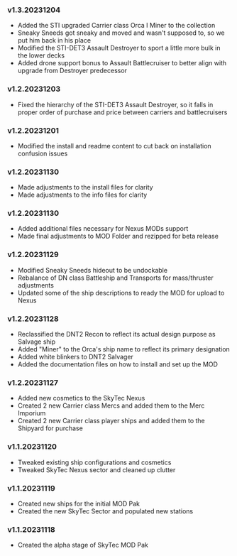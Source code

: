 ### v1.3.20231204
- Added the STI upgraded Carrier class Orca I Miner to the collection
- Sneaky Sneeds got sneaky and moved and wasn't supposed to, so we put him back in his place
- Modified the STI-DET3 Assault Destroyer to sport a little more bulk in the lower decks  
- Added drone support bonus to Assault Battlecruiser to better align with upgrade from Destroyer predecessor

### v1.2.20231203
- Fixed the hierarchy of the STI-DET3 Assault Destroyer, so it falls in proper order of purchase and price between
  carriers and battlecruisers

### v1.2.20231201
- Modified the install and readme content to cut back on installation confusion issues

### v1.2.20231130
- Made adjustments to the install files for clarity
- Made adjustments to the info files for clarity

### v1.2.20231130
- Added additional files necessary for Nexus MODs support
- Made final adjustments to MOD Folder and rezipped for beta release
### v1.2.20231129
- Modified Sneaky Sneeds hideout to be undockable
- Rebalance of DN class Battleship and Transports for mass/thruster adjustments
- Updated some of the ship descriptions to ready the MOD for upload to Nexus

### v1.2.20231128
- Reclassified the DNT2 Recon to reflect its actual design purpose as Salvage ship
- Added "Miner" to the Orca's ship name to reflect its primary designation
- Added white blinkers to DNT2 Salvager
- Added the documentation files on how to install and set up the MOD

### v1.2.20231127
- Added new cosmetics to the SkyTec Nexus
- Created 2 new Carrier class Mercs and added them to the Merc Imporium
- Created 2 new Carrier class player ships and added them to the Shipyard for purchase

### v1.1.20231120
- Tweaked existing ship configurations and cosmetics
- Tweaked SkyTec Nexus sector and cleaned up clutter

### v1.1.20231119
- Created new ships for the initial MOD Pak
- Created the new SkyTec Sector and populated new stations

### v1.1.20231118
- Created the alpha stage of SkyTec MOD Pak
